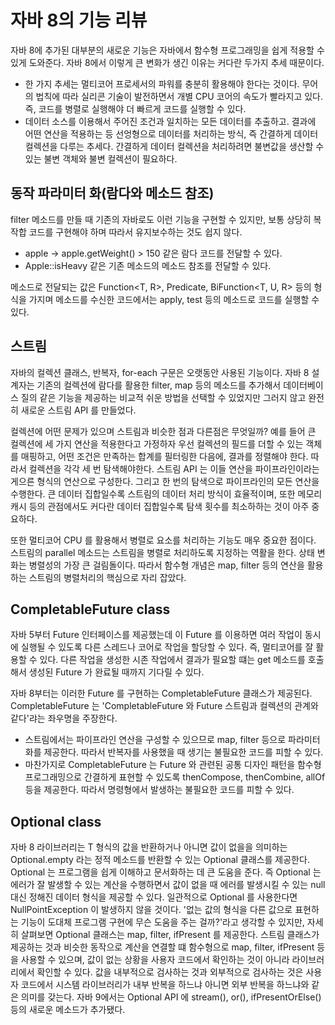 # 자바 8의 기능 리뷰
자바 8에 추가된 대부분의 새로운 기능은 자바에서 함수형 프로그래밍을 쉽게 적용할 수 있게 도와준다.
자바 8에서 이렇게 큰 변화가 생긴 이유는 커다란 두가지 추세 때문이다.
- 한 가지 추세는 멀티코어 프로세서의 파워를 충분히 활용해야 한다는 것이다. 무어의 법칙에 따라 실리콘 기술이 발전하면서
  개별 CPU 코어의 속도가 빨라지고 있다. 즉, 코드를 병렬로 실행해야 더 빠르게 코드를 실행할 수 있다.
- 데이터 소스를 이용해서 주어진 조건과 일치하는 모든 데이터를 추출하고. 결과에 어떤 연산을 적용하는 등 선엉형으로 데이터를 처리하는 방식,
  즉 간결하게 데이터 컬렉션을 다루는 추세다. 간결하게 데이터 컬렉션을 처리하려면 불변값을 생산할 수 있는 불변 객체와 불변 컬렉션이 필요하다.

## 동작 파라미터 화(람다와 메소드 참조)
filter 메소드를 만들 때 기존의 자바로도 이런 기능을 구현할 수 있지만, 보통 상당히 복작합 코드를 구현해야 하며 따라서 유지보수하는 것도 쉽지 않다.
- apple -> apple.getWeight() > 150 같은 람다 코드를 전달할 수 있다.
- Apple::isHeavy 같은 기존 메소드의 메소드 참조를 전달할 수 있다.

메소드로 전달되는 값은 Function<T, R>, Predicate<T>, BiFunction<T, U, R> 등의 형식을 가지며 메소드를 수신한 코드에서는
apply, test 등의 메소드로 코드를 실행할 수 있다. 

## 스트림
자바의 컬렉션 클래스, 반복자, for-each 구문은 오랫동안 사용된 기능이다. 자바 8 설계자는 기존의 컬렉션에 람다를 활용한 filter, map 등의 메소드를
추가해서 데이터베이스 질의 같은 기능을 제공하는 비교적 쉬운 방법을 선택할 수 있었지만 그러지 않고 완전히 새로운 스트림 API 를 만들었다.

컬렉션에 어떤 문제가 있으며 스트림과 비슷한 점과 다른점은 무엇일까? 예를 들어 큰 컬렉션에 세 가지 연산을 적용한다고 가정하자
우선 컬렉션의 필드를 더할 수 있는 객체를 매핑하고, 어떤 조건은 만족하는 합계를 필터링한 다음에, 결과를 정렬해야 한다.
따라서 컬렉션을 각각 세 번 탐색해야한다. 스트림 API 는 이들 연산을 파이프라인이라는 게으른 형식의 연산으로 구성한다.
그리고 한 번의 탐색으로 파이프라인의 모든 연산을 수행한다. 큰 데이터 집합일수록 스트림의 데이터 처리 방식이 효율적이며,
또한 메모리 캐시 등의 관점에서도 커다란 데이터 집합일수록 탐색 횟수를 최소하하는 것이 아주 중요하다.

또한 멀티코어 CPU 를 활용해서 병렬로 요소를 처리하는 기능도 매우 중요한 점이다. 스트림의 parallel 메소드는 스트림을 병렬로 처리하도록 지정하는 역활을 한다.
상태 변화는 병렬성의 가장 큰 걸림돌이다. 따라서 함수형 개념은 map, filter 등의 연산을 활용하는 스트림의 병렬처리의 핵심으로 자리 잡았다.

## CompletableFuture class
자바 5부터 Future 인터페이스를 제공했는데 이 Future 를 이용하면 여러 작업이 동시에 실행될 수 있도록 다른 스레드나 코어로 작업을 할당할 수 있다.
즉, 멀티코어를 잘 활용할 수 있다. 다른 작업을 생성한 시존 작업에서 결과가 필요할 떄는 get 메소드를 호출해서 생성된 Future 가 완료될 때까지 기다릴 수 있다.

자바 8부터는 이러한 Future 를 구현하는 CompletableFuture 클래스가 제공된다. 
CompletableFuture 는 'CompletableFuture 와 Future 스트림과 컬렉션의 관계와 같다'랴는 좌우명을 주장한다.
- 스트림에서는 파이프라인 연산을 구성할 수 있으므로 map, filter 등으로 파라미터화를 제공한다. 
  따라서 반복자를 사용했을 때 생기는 불필요한 코드를 피할 수 있다.
- 마찬가지로 CompletableFuture 는 Future 와 관련된 공통 디자인 패턴을 함수형 프로그래밍으로 간결하게 표현할 수 있도록
  thenCompose, thenCombine, allOf 등을 제공한다. 따라서 명령형에서 발생하는 불필요한 코드를 피할 수 있다.

## Optional class
자바 8 라이브러리는 T 형식의 값을 반환하거나 아니면 값이 없을을 의미하는 Optional.empty 라는 정적 메소드를 반환할 수 있는 Optional<T> 클래스를 제공한다.
Optional<T> 는 프로그램을 쉽게 이해하고 문서화하는 데 큰 도움을 준다. 즉 Optional<T> 는 에러가 잘 발생할 수 있는 계산을 수행하면서
값이 없을 때 에러를 발생시킬 수 있는 null 대신 정해진 데이터 형식을 제공할 수 있다.  일관적으로 Optional<T> 를 사용한다면 NullPointException 이 발생하지 않을 것이다.
'없는 값의 형식을 다른 값으로 표현하는 기능이 도대체 프로그램 구현에 무슨 도움을 주는 걸까?'라고 생각할 수 있지만, 자세히 살펴보면 Optional<T> 클래스는
map, filter, ifPresent 를 제공한다. 스트림 클래스가 제공하는 것과 비슷한 동작으로 계산을 연결할 떄 함수형으로 map, filter, ifPresent 등을 사용할 수 있으며,
값이 없는 상황을 사용자 코드에서 확인하는 것이 아니라 라이브러리에서 확인할 수 있다. 값을 내부적으로 검사하는 것과 외부적으로 검사하는 것은 사용자 코드에서 
시스템 라이브러리가 내부 반복을 하느냐 아니면 외부 반복을 하느냐와 같은 의미를 갖는다. 
자바 9에서는 Optional API 에 stream(), or(), ifPresentOrElse() 등의 새로운 메소드가 추가됐다.


